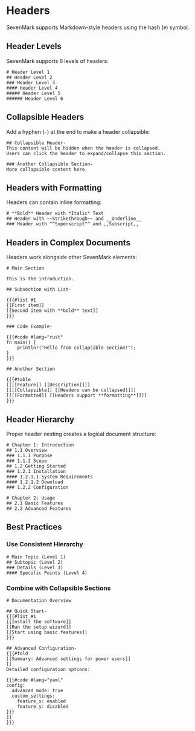 # Headers

<div v-pre>

SevenMark supports Markdown-style headers using the hash (`#`) symbol.

## Header Levels

SevenMark supports 6 levels of headers:

```sevenmark
# Header Level 1
## Header Level 2  
### Header Level 3
#### Header Level 4
##### Header Level 5
###### Header Level 6
```

## Collapsible Headers

Add a hyphen (`-`) at the end to make a header collapsible:

```sevenmark
## Collapsible Header-
This content will be hidden when the header is collapsed.
Users can click the header to expand/collapse this section.

### Another Collapsible Section-
More collapsible content here.
```

## Headers with Formatting

Headers can contain inline formatting:

```sevenmark
# **Bold** Header with *Italic* Text
## Header with ~~Strikethrough~~ and __Underline__
### Header with ^^Superscript^^ and ,,Subscript,,
```

## Headers in Complex Documents

Headers work alongside other SevenMark elements:

```sevenmark
# Main Section

This is the introduction.

## Subsection with List-

{{{#list #1
[[First item]]
[[Second item with **bold** text]]
}}}

### Code Example-

{{{#code #lang="rust"
fn main() {
    println!("Hello from collapsible section!");
}
}}}

## Another Section

{{{#table
[[[[Feature]] [[Description]]]]
[[[[Collapsible]] [[Headers can be collapsed]]]]
[[[[Formatted]] [[Headers support **formatting**]]]]
}}}
```

## Header Hierarchy

Proper header nesting creates a logical document structure:

```sevenmark
# Chapter 1: Introduction
## 1.1 Overview
### 1.1.1 Purpose
### 1.1.2 Scope
## 1.2 Getting Started
### 1.2.1 Installation
#### 1.2.1.1 System Requirements
#### 1.2.1.2 Download
### 1.2.2 Configuration

# Chapter 2: Usage
## 2.1 Basic Features
## 2.2 Advanced Features
```

## Best Practices

### Use Consistent Hierarchy

```sevenmark
# Main Topic (Level 1)
## Subtopic (Level 2)
### Details (Level 3)
#### Specific Points (Level 4)
```

### Combine with Collapsible Sections

```sevenmark
# Documentation Overview

## Quick Start-
{{{#list #1
[[Install the software]]
[[Run the setup wizard]]  
[[Start using basic features]]
}}}

## Advanced Configuration-
{{{#fold
[[Summary: Advanced settings for power users]]
[[
Detailed configuration options:

{{{#code #lang="yaml"
config:
  advanced_mode: true
  custom_settings:
    feature_x: enabled
    feature_y: disabled
}}}
]]
}}}
```

</div>